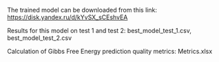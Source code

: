 The trained model can be downloaded from this link:
https://disk.yandex.ru/d/kYvSX_sCEshvEA

Results for this model on test 1 and test 2: 
best_model_test_1.csv, best_model_test_2.csv

Calculation of Gibbs Free Energy prediction quality metrics:
Metrics.xlsx
